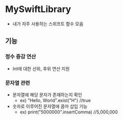 # MySwiftLibrary
- 내가 자주 사용하는 스위프트 함수 모음


## 기능

### 정수 증감 연산
- Int에 대한 선위, 후위 연산 지원

### 문자열 관련
- 문자열에 해당 문자가 존재하는지 확인
  - ex) "Hello, World".exist("H") //true
- 숫자로 이루어진 문자열에 콤마 삽입 기능
  - ex) print("5000000".insertComma) //5,000,000
